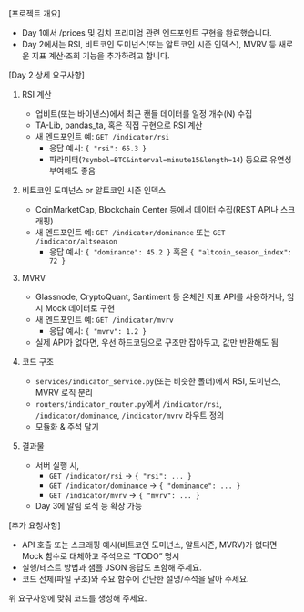 [프로젝트 개요]  
- Day 1에서 /prices 및 김치 프리미엄 관련 엔드포인트 구현을 완료했습니다.
- Day 2에서는 RSI, 비트코인 도미넌스(또는 알트코인 시즌 인덱스), MVRV 등 새로운 지표 계산·조회 기능을 추가하려고 합니다.

[Day 2 상세 요구사항]  

1) RSI 계산
   - 업비트(또는 바이낸스)에서 최근 캔들 데이터를 일정 개수(N) 수집  
   - TA-Lib, pandas_ta, 혹은 직접 구현으로 RSI 계산  
   - 새 엔드포인트 예: `GET /indicator/rsi`  
     - 응답 예시: `{ "rsi": 65.3 }`
     - 파라미터(`?symbol=BTC&interval=minute15&length=14`) 등으로 유연성 부여해도 좋음  

2) 비트코인 도미넌스 or 알트코인 시즌 인덱스  
   - CoinMarketCap, Blockchain Center 등에서 데이터 수집(REST API나 스크래핑)  
   - 새 엔드포인트 예: `GET /indicator/dominance` 또는 `GET /indicator/altseason`  
     - 응답 예시: `{ "dominance": 45.2 }` 혹은 `{ "altcoin_season_index": 72 }`  

3) MVRV  
   - Glassnode, CryptoQuant, Santiment 등 온체인 지표 API를 사용하거나, 임시 Mock 데이터로 구현  
   - 새 엔드포인트 예: `GET /indicator/mvrv`  
     - 응답 예시: `{ "mvrv": 1.2 }`  
   - 실제 API가 없다면, 우선 하드코딩으로 구조만 잡아두고, 값만 반환해도 됨

4) 코드 구조  
   - `services/indicator_service.py`(또는 비슷한 폴더)에서 RSI, 도미넌스, MVRV 로직 분리  
   - `routers/indicator_router.py`에서 `/indicator/rsi`, `/indicator/dominance`, `/indicator/mvrv` 라우트 정의  
   - 모듈화 & 주석 달기

5) 결과물  
   - 서버 실행 시,  
     - `GET /indicator/rsi` → `{ "rsi": ... }`  
     - `GET /indicator/dominance` → `{ "dominance": ... }`  
     - `GET /indicator/mvrv` → `{ "mvrv": ... }`  
   - Day 3에 알림 로직 등 확장 가능

[추가 요청사항]  
- API 호출 또는 스크래핑 예시(비트코인 도미넌스, 알트시즌, MVRV)가 없다면 Mock 함수로 대체하고 주석으로 “TODO” 명시  
- 실행/테스트 방법과 샘플 JSON 응답도 포함해 주세요.
- 코드 전체(파일 구조)와 주요 함수에 간단한 설명/주석을 달아 주세요.

위 요구사항에 맞춰 코드를 생성해 주세요.

